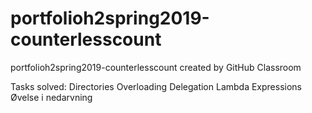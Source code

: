 # portfolioh2spring2019-counterlesscount
portfolioh2spring2019-counterlesscount created by GitHub Classroom

Tasks solved:
Directories
Overloading
Delegation
Lambda Expressions
Øvelse i nedarvning
